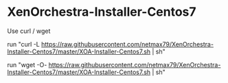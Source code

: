 # XenOrchestra-Installer-Centos7

Use curl / wget

run "curl -L https://raw.githubusercontent.com/netmax79/XenOrchestra-Installer-Centos7/master/XOA-Installer-Centos7.sh | sh"

run "wget -O- https://raw.githubusercontent.com/netmax79/XenOrchestra-Installer-Centos7/master/XOA-Installer-Centos7.sh | sh"

